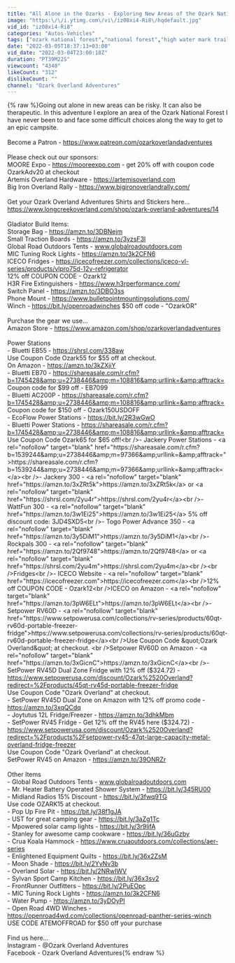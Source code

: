 ```yaml
---
title: "All Alone in the Ozarks - Exploring New Areas of the Ozark National Forest"
image: "https:\/\/i.ytimg.com\/vi\/iz08xi4-Ri8\/hqdefault.jpg"
vid_id: "iz08xi4-Ri8"
categories: "Autos-Vehicles"
tags: ["ozark national forest","national forest","high water mark trail"]
date: "2022-03-05T18:37:13+03:00"
vid_date: "2022-03-04T23:00:18Z"
duration: "PT39M22S"
viewcount: "4340"
likeCount: "312"
dislikeCount: ""
channel: "Ozark Overland Adventures"
---
```

{% raw %}Going out alone in new areas can be risky. It can also be therapeutic. In this adventure I explore an area of the Ozark National Forest I have never been to and face some difficult choices along the way to get to an epic campsite.<br /><br />Become a Patron - <a rel="nofollow" target="blank" href="https://www.patreon.com/ozarkoverlandadventures">https://www.patreon.com/ozarkoverlandadventures</a><br /><br />Please check out our sponsors:<br />MOORE Expo - <a rel="nofollow" target="blank" href="https://mooreexpo.com">https://mooreexpo.com</a> - get 20% off with coupon code OzarkAdv20 at checkout<br />Artemis Overland Hardware - <a rel="nofollow" target="blank" href="https://artemisoverland.com">https://artemisoverland.com</a><br />Big Iron Overland Rally - <a rel="nofollow" target="blank" href="https://www.bigironoverlandrally.com/">https://www.bigironoverlandrally.com/</a><br /><br />Get your Ozark Overland Adventures Shirts and Stickers here...<br /><a rel="nofollow" target="blank" href="https://www.longcreekoverland.com/shop/ozark-overland-adventures/14">https://www.longcreekoverland.com/shop/ozark-overland-adventures/14</a><br /><br />Gladiator Build Items:<br />Storage Bag - <a rel="nofollow" target="blank" href="https://amzn.to/3DBNejm">https://amzn.to/3DBNejm</a><br />Small Traction Boards - <a rel="nofollow" target="blank" href="https://amzn.to/3yzsF3l">https://amzn.to/3yzsF3l</a><br />Global Road Outdoors Tents - www.globalroadoutdoors.com<br />MIC Tuning Rock Lights - <a rel="nofollow" target="blank" href="https://amzn.to/3k2CFN6">https://amzn.to/3k2CFN6</a><br />ICECO Fridges - <a rel="nofollow" target="blank" href="https://icecofreezer.com/collections/iceco-vl-series/products/vlpro75d-12v-refrigerator">https://icecofreezer.com/collections/iceco-vl-series/products/vlpro75d-12v-refrigerator</a><br />12% off COUPON CODE - Ozark12<br />H3R Fire Extinguishers - <a rel="nofollow" target="blank" href="https://www.h3rperformance.com/">https://www.h3rperformance.com/</a><br />Switch Panel - <a rel="nofollow" target="blank" href="https://amzn.to/3DBO3ss">https://amzn.to/3DBO3ss</a><br />Phone Mount - <a rel="nofollow" target="blank" href="https://www.bulletpointmountingsolutions.com/">https://www.bulletpointmountingsolutions.com/</a><br />Winch - <a rel="nofollow" target="blank" href="https://bit.ly/openroadwinches">https://bit.ly/openroadwinches</a>   $50 off code - &quot;OzarkOR&quot;<br /><br />Purchase the gear we use...<br />Amazon Store - <a rel="nofollow" target="blank" href="https://www.amazon.com/shop/ozarkoverlandadventures">https://www.amazon.com/shop/ozarkoverlandadventures</a><br /><br />Power Stations<br />- Bluetti EB55 - <a rel="nofollow" target="blank" href="https://shrsl.com/338aw">https://shrsl.com/338aw</a><br />Use Coupon Code Ozark55 for $55 off at checkout.<br />On Amazon - <a rel="nofollow" target="blank" href="https://amzn.to/3kZXjiY">https://amzn.to/3kZXjiY</a><br />- Bluetti EB70 - <a rel="nofollow" target="blank" href="https://shareasale.com/r.cfm?b=1745428&amp;u=2738446&amp;m=108816&amp;urllink=&amp;afftrack=">https://shareasale.com/r.cfm?b=1745428&amp;u=2738446&amp;m=108816&amp;urllink=&amp;afftrack=</a><br />Coupon code for $99 off - EB7099<br />- Bluetti AC200P - <a rel="nofollow" target="blank" href="https://shareasale.com/r.cfm?b=1745428&amp;u=2738446&amp;m=108816&amp;urllink=&amp;afftrack=">https://shareasale.com/r.cfm?b=1745428&amp;u=2738446&amp;m=108816&amp;urllink=&amp;afftrack=</a><br />Coupon code for $150 off - Ozark150USDOFF<br />- EcoFlow Power Stations - <a rel="nofollow" target="blank" href="https://bit.ly/2R3wGwO">https://bit.ly/2R3wGwO</a><br />- Bluetti Power Stations - <a rel="nofollow" target="blank" href="https://shareasale.com/r.cfm?b=1745428&amp;u=2738446&amp;m=108816&amp;urllink=&amp;afftrack=">https://shareasale.com/r.cfm?b=1745428&amp;u=2738446&amp;m=108816&amp;urllink=&amp;afftrack=</a><br />Use Coupon Code Ozark65 for $65 off!<br />- Jackery Power Stations - <a rel="nofollow" target="blank" href="https://shareasale.com/r.cfm?b=1539244&amp;u=2738446&amp;m=97366&amp;urllink=&amp;afftrack=">https://shareasale.com/r.cfm?b=1539244&amp;u=2738446&amp;m=97366&amp;urllink=&amp;afftrack=</a><br />- Jackery 300 - <a rel="nofollow" target="blank" href="https://amzn.to/3xZRt5k">https://amzn.to/3xZRt5k</a> or <a rel="nofollow" target="blank" href="https://shrsl.com/2yu4r">https://shrsl.com/2yu4r</a><br />- WattFun 300 - <a rel="nofollow" target="blank" href="https://amzn.to/3w1Ei25">https://amzn.to/3w1Ei25</a>      5% off discount code: 3JD4SXD5<br />- Togo Power Advance 350 - <a rel="nofollow" target="blank" href="https://amzn.to/3y5DiM1">https://amzn.to/3y5DiM1</a><br />- Rockpals 300 - <a rel="nofollow" target="blank" href="https://amzn.to/2Qf9748">https://amzn.to/2Qf9748</a> or <a rel="nofollow" target="blank" href="https://shrsl.com/2yu4m">https://shrsl.com/2yu4m</a><br /><br />Fridges<br />- ICECO Website - <a rel="nofollow" target="blank" href="https://icecofreezer.com">https://icecofreezer.com</a><br />12% off COUPON CODE - Ozark12<br />ICECO on Amazon - <a rel="nofollow" target="blank" href="https://amzn.to/3pW6ELt">https://amzn.to/3pW6ELt</a><br />- Setpower RV60D - <a rel="nofollow" target="blank" href="https://www.setpowerusa.com/collections/rv-series/products/60qt-rv60d-portable-freezer-fridge">https://www.setpowerusa.com/collections/rv-series/products/60qt-rv60d-portable-freezer-fridge</a><br />Use Coupon Code &quot;Ozark Overland&quot; at checkout. <br />Setpower RV60D on Amazon - <a rel="nofollow" target="blank" href="https://amzn.to/3xGicnC">https://amzn.to/3xGicnC</a><br />- SetPower RV45D Dual Zone Fridge with 12% off ($324.72) - <a rel="nofollow" target="blank" href="https://www.setpowerusa.com/discount/Ozark%2520Overland?redirect=%2Fproducts/45qt-rv45d-portable-freezer-fridge">https://www.setpowerusa.com/discount/Ozark%2520Overland?redirect=%2Fproducts/45qt-rv45d-portable-freezer-fridge</a><br />Use Coupon Code &quot;Ozark Overland&quot; at checkout. <br />- SetPower RV45D Dual Zone on Amazon with 12% off promo code - <a rel="nofollow" target="blank" href="https://amzn.to/3xqQCdq">https://amzn.to/3xqQCdq</a><br />- Joytutus 12L Fridge/Freezer - <a rel="nofollow" target="blank" href="https://amzn.to/3dhkMbm">https://amzn.to/3dhkMbm</a><br />- SetPower RV45 Fridge - Get 12% off the RV45 here ($324.72) - <a rel="nofollow" target="blank" href="https://www.setpowerusa.com/discount/Ozark%2520Overland?redirect=%2Fproducts%2Fsetpower-rv45-47qt-large-capacity-metal-overland-fridge-freezer">https://www.setpowerusa.com/discount/Ozark%2520Overland?redirect=%2Fproducts%2Fsetpower-rv45-47qt-large-capacity-metal-overland-fridge-freezer</a><br />Use Coupon Code &quot;Ozark Overland&quot; at checkout. <br />SetPower RV45 on Amazon - <a rel="nofollow" target="blank" href="https://amzn.to/39ONRZr">https://amzn.to/39ONRZr</a><br /><br />Other Items<br />- Global Road Outdoors Tents - www.globalroadoutdoors.com<br />- Mr. Heater Battery Operated Shower System - <a rel="nofollow" target="blank" href="https://bit.ly/345RU00">https://bit.ly/345RU00</a><br />- Midland Radios 15% Discount - <a rel="nofollow" target="blank" href="https://bit.ly/3fwq9TG">https://bit.ly/3fwq9TG</a><br />  Use code OZARK15 at checkout.<br />- Pop Up Fire Pit - <a rel="nofollow" target="blank" href="https://bit.ly/38f1gJA">https://bit.ly/38f1gJA</a><br />- UST for great camping gear - <a rel="nofollow" target="blank" href="https://bit.ly/3aZg1Tc">https://bit.ly/3aZg1Tc</a><br />- Mpowered solar camp lights - <a rel="nofollow" target="blank" href="https://bit.ly/3r9lifA">https://bit.ly/3r9lifA</a><br />- Stanley for awesome camp cookware - <a rel="nofollow" target="blank" href="https://bit.ly/36uGzby">https://bit.ly/36uGzby</a><br />- Crua Koala Hammock - <a rel="nofollow" target="blank" href="https://www.cruaoutdoors.com/collections/aer-series">https://www.cruaoutdoors.com/collections/aer-series</a><br />- Enlightened Equipment Quilts - <a rel="nofollow" target="blank" href="https://bit.ly/36x2ZsM">https://bit.ly/36x2ZsM</a><br />- Moon Shade - <a rel="nofollow" target="blank" href="https://bit.ly/2YyNv3b">https://bit.ly/2YyNv3b</a><br />- Overland Solar - <a rel="nofollow" target="blank" href="https://bit.ly/2NRwIWV">https://bit.ly/2NRwIWV</a><br />- Sylvan Sport Camp Kitchen - <a rel="nofollow" target="blank" href="https://bit.ly/36x3sv2">https://bit.ly/36x3sv2</a><br />- FrontRunner Outfitters - <a rel="nofollow" target="blank" href="https://bit.ly/2PuEOpc">https://bit.ly/2PuEOpc</a><br />- MIC Tuning Rock Lights - <a rel="nofollow" target="blank" href="https://amzn.to/3k2CFN6">https://amzn.to/3k2CFN6</a><br />- Water Pump - <a rel="nofollow" target="blank" href="https://amzn.to/3yDOyPI">https://amzn.to/3yDOyPI</a><br />- Open Road 4WD Winches - <a rel="nofollow" target="blank" href="https://openroad4wd.com/collections/openroad-panther-series-winch">https://openroad4wd.com/collections/openroad-panther-series-winch</a><br />USE CODE ATEMOFFROAD for $50 off your purchase<br /><br />Find us here...<br />Instagram - @Ozark Overland Adventures<br />Facebook - Ozark Overland Adventures{% endraw %}
